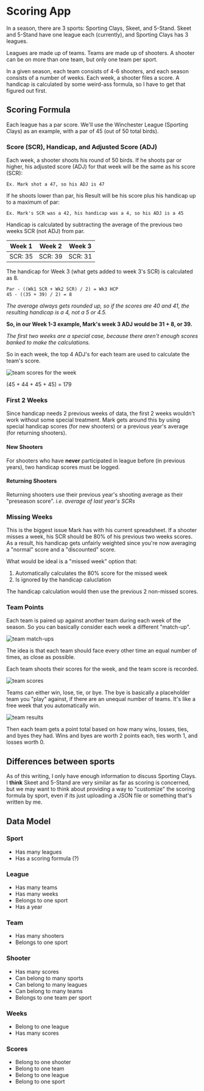 Scoring App
================

In a season, there are 3 sports: Sporting Clays, Skeet, and 5-Stand. Skeet and 5-Stand have one league each (currently), and Sporting Clays has 3 leagues.

Leagues are made up of teams. Teams are made up of shooters. A shooter can be on more than one team, but only one team per sport.

In a given season, each team consists of 4-6 shooters, and each season consists of a number of weeks. Each week, a shooter files a score. A handicap is calculated by some weird-ass formula, so I have to get that figured out first.

## Scoring Formula

Each league has a par score. We'll use the Winchester League (Sporting Clays) as an example, with a par of 45 (out of 50 total birds).

### Score (SCR), Handicap, and Adjusted Score (ADJ)

Each week, a shooter shoots his round of 50 birds. If he shoots par or higher, his adjusted score (ADJ) for that week will be the same as his score (SCR):

```
Ex. Mark shot a 47, so his ADJ is 47
```

If he shoots lower than par, his Result will be his score plus his handicap up to a maximum of par:

```
Ex. Mark's SCR was a 42, his handicap was a 4, so his ADJ is a 45
```

Handicap is calculated by subtracting the average of the previous two weeks SCR (not ADJ) from par.

Week 1 | Week 2 | Week 3
-- | -- | --
SCR: 35 | SCR: 39 | SCR: 31

The handicap for Week 3 (what gets added to week 3's SCR) is calculated as 8.

```
Par - ((Wk1 SCR + Wk2 SCR) / 2) = Wk3 HCP
45 - ((35 + 39) / 2) = 8
```
*The average always gets rounded up, so if the scores are 40 and 41, the resulting handicap is a 4, not a 5 or 4.5.*

**So, in our Week 1-3 example, Mark's week 3 ADJ would be 31 + 8, or 39.**

*The first two weeks are a special case, because there aren't enough scores banked to make the calculations.*

So in each week, the top 4 ADJ's for each team are used to calculate the team's score.

![team scores for the week](http://monosnap.com/image/fEglPeCnoUun0GjgRbWyS2hPJVIIW9.png)

(45 + 44 + 45 + 45) = 179

### First 2 Weeks

Since handicap needs 2 previous weeks of data, the first 2 weeks wouldn't work without some special treatment. Mark gets around this by using special handicap scores (for new shooters) or a previous year's average (for returning shooters).

#### New Shooters

For shooters who have **never** participated in league before (in previous years), two handicap scores must be logged.

#### Returning Shooters

Returning shooters use their previous year's shooting average as their "preseason score". *i.e. average of last year's SCRs*

### Missing Weeks

This is the biggest issue Mark has with his current spreadsheet. If a shooter misses a week, his SCR should be 80% of his previous two weeks scores. As a result, his handicap gets unfairly weighted since you're now averaging a "normal" score and a "discounted" score.

What would be ideal is a "missed week" option that:

1. Automatically calculates the 80% score for the missed week
2. Is ignored by the handicap caluclation

The handicap calculation would then use the previous 2 non-missed scores.

### Team Points

Each team is paired up against another team during each week of the season. So you can basically consider each week a different "match-up".

![team match-ups](http://monosnap.com/image/3pDZaFacxXWA6awF1LIMyMO2thpBi4.png)

The idea is that each team should face every other time an equal number of times, as close as possible.

Each team shoots their scores for the week, and the team score is recorded.

![team scores](http://monosnap.com/image/qlKO55aoPkanoHD6tGLLES9qQWcu5k.png)

Teams can either win, lose, tie, or bye. The bye is basically a placeholder team you "play" against, if there are an unequal number of teams. It's like a free week that you automatically win.

![team results](http://monosnap.com/image/Ys3w5um6qXQQSXA7v3wZy6Ylga8sqQ.png)

Then each team gets a point total based on how many wins, losses, ties, and byes they had. Wins and byes are worth 2 points each, ties worth 1, and losses worth 0.

## Differences between sports

As of this writing, I only have enough information to discuss Sporting Clays. I **think** Skeet and 5-Stand are very similar as far as scoring is concerned, but we may want to think about providing a way to "customize" the scoring formula by sport, even if its just uploading a JSON file or something that's written by me.

## Data Model

### Sport

* Has many leagues
* Has a scoring formula (?)

### League

* Has many teams
* Has many weeks
* Belongs to one sport
* Has a year

### Team

* Has many shooters
* Belongs to one sport

### Shooter

* Has many scores
* Can belong to many sports
* Can belong to many leagues
* Can belong to many teams
* Belongs to one team per sport

### Weeks

* Belong to one league
* Has many scores

### Scores

* Belong to one shooter
* Belong to one team
* Belong to one league
* Belong to one sport
